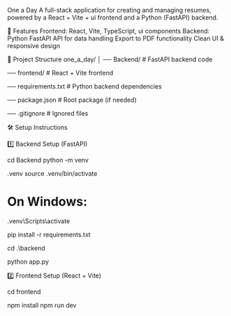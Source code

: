 One a Day
A full-stack application for creating and managing resumes, powered by a React + Vite + ui frontend and a Python (FastAPI) backend.

🚀 Features
Frontend: React, Vite, TypeScript, ui components
Backend: Python FastAPI API for data handling
Export to PDF functionality
Clean UI & responsive design

📂 Project Structure
one_a_day/ 
│ ── Backend/ # FastAPI backend code

  ── frontend/ # React + Vite frontend

  ── requirements.txt # Python backend dependencies 

  ── package.json # Root package (if needed) 
  
  ── .gitignore # Ignored files

🛠 Setup Instructions

1️⃣ Backend Setup (FastAPI)

cd Backend python -m venv 

.venv source .venv/bin/activate

# On Windows: 

.venv\Scripts\activate 

pip install -r requirements.txt 

cd .\backend

python app.py

2️⃣ Frontend Setup (React + Vite)


cd frontend

npm install npm run dev
